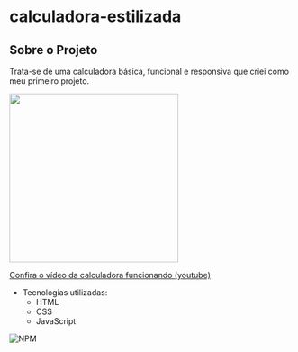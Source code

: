 # calculadora-estilizada

## Sobre o Projeto
Trata-se de uma calculadora básica, funcional e responsiva que criei como meu primeiro projeto.

<img height="300em" src="https://github.com/IuryAnnarumma/assets-github/blob/main/calculadora-img.png"/>

[Confira o vídeo da calculadora funcionando (youtube)](https://www.youtube.com/watch?v=D9xKh2LzfZ0)

* Tecnologias utilizadas:
  * HTML  
  * CSS   
  * JavaScript

![NPM](https://img.shields.io/npm/l/react)
